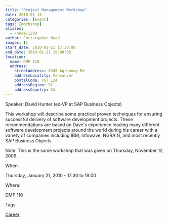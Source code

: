 ```yaml
---
title: "Project Management Workshop"
date: 2010-01-13
categories: [Event]
tags: [Workshop]
aliases:
  - /node/1298
author: Christopher Head
images: []
start_date: 2010-01-21 17:30:00
end_date: 2010-01-21 19:00:00
location:
  name: DMP 110
  address:
    streetAddress: 6245 Agronomy Rd
    addressLocality: Vancouver
    postalCode: V6T 1Z4
    addressRegion: BC
    addressCountry: CA
---
```


Speaker: David Hunter (ex-VP at SAP Business Objects)

This workshop will describe some practical proven techniques for ensuring successful delivery of software development projects. These recommendations are based on Dave's experience leading many different software development projects around the world during his career with a variety of companies including IBM, Infowave, NGRAIN, and most recently SAP Business Objects.

Note: This is the same workshop that was given on Thursday, November 12, 2009.

When:

Thursday, January 21, 2010 - 17:30 to 19:00

Where:

DMP 110

Tags:

[Career](/career)
